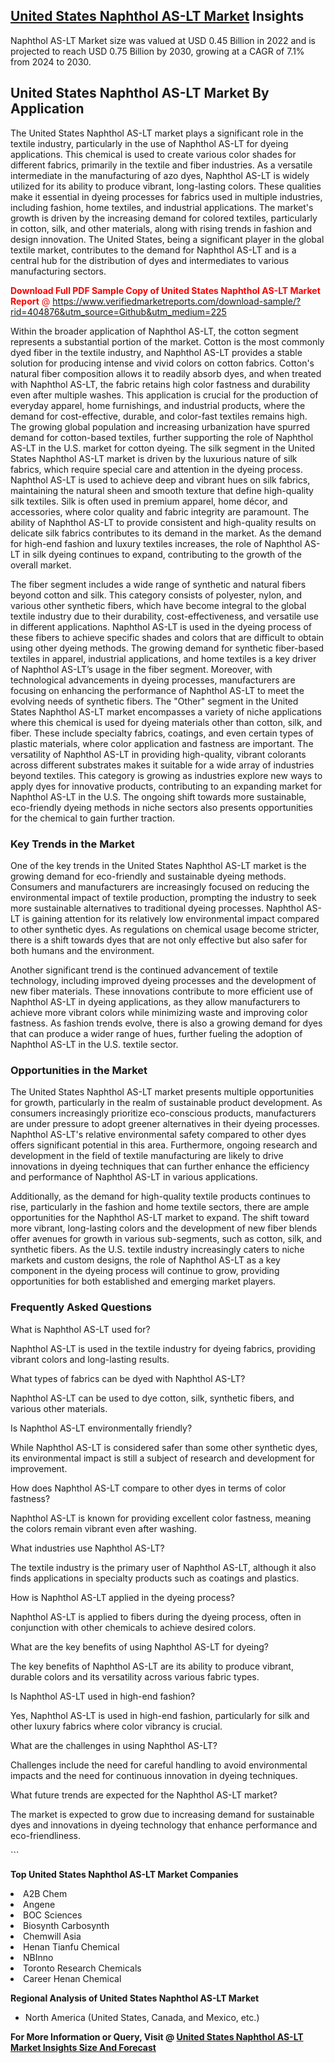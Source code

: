 <h2><a href="https://www.verifiedmarketreports.com/download-sample/?rid=404876&amp;utm_source=Github&amp;utm_medium=225" target="_blank">United States Naphthol AS-LT Market</a> Insights</h2><p>Naphthol AS-LT Market size was valued at USD 0.45 Billion in 2022 and is projected to reach USD 0.75 Billion by 2030, growing at a CAGR of 7.1% from 2024 to 2030.</p><p> <h2>United States Naphthol AS-LT Market By Application</h2> <p>The United States Naphthol AS-LT market plays a significant role in the textile industry, particularly in the use of Naphthol AS-LT for dyeing applications. This chemical is used to create various color shades for different fabrics, primarily in the textile and fiber industries. As a versatile intermediate in the manufacturing of azo dyes, Naphthol AS-LT is widely utilized for its ability to produce vibrant, long-lasting colors. These qualities make it essential in dyeing processes for fabrics used in multiple industries, including fashion, home textiles, and industrial applications. The market's growth is driven by the increasing demand for colored textiles, particularly in cotton, silk, and other materials, along with rising trends in fashion and design innovation. The United States, being a significant player in the global textile market, contributes to the demand for Naphthol AS-LT and is a central hub for the distribution of dyes and intermediates to various manufacturing sectors. <p><span class=""><span style="color: #ff0000;"><strong>Download Full PDF Sample Copy of United States Naphthol AS-LT Market Report</strong> @ </span><a href="https://www.verifiedmarketreports.com/download-sample/?rid=404876&amp;utm_source=Github&amp;utm_medium=225" target="_blank">https://www.verifiedmarketreports.com/download-sample/?rid=404876&amp;utm_source=Github&amp;utm_medium=225</a></span></p></p> <p>Within the broader application of Naphthol AS-LT, the cotton segment represents a substantial portion of the market. Cotton is the most commonly dyed fiber in the textile industry, and Naphthol AS-LT provides a stable solution for producing intense and vivid colors on cotton fabrics. Cotton's natural fiber composition allows it to readily absorb dyes, and when treated with Naphthol AS-LT, the fabric retains high color fastness and durability even after multiple washes. This application is crucial for the production of everyday apparel, home furnishings, and industrial products, where the demand for cost-effective, durable, and color-fast textiles remains high. The growing global population and increasing urbanization have spurred demand for cotton-based textiles, further supporting the role of Naphthol AS-LT in the U.S. market for cotton dyeing. The silk segment in the United States Naphthol AS-LT market is driven by the luxurious nature of silk fabrics, which require special care and attention in the dyeing process. Naphthol AS-LT is used to achieve deep and vibrant hues on silk fabrics, maintaining the natural sheen and smooth texture that define high-quality silk textiles. Silk is often used in premium apparel, home décor, and accessories, where color quality and fabric integrity are paramount. The ability of Naphthol AS-LT to provide consistent and high-quality results on delicate silk fabrics contributes to its demand in the market. As the demand for high-end fashion and luxury textiles increases, the role of Naphthol AS-LT in silk dyeing continues to expand, contributing to the growth of the overall market. <p>The fiber segment includes a wide range of synthetic and natural fibers beyond cotton and silk. This category consists of polyester, nylon, and various other synthetic fibers, which have become integral to the global textile industry due to their durability, cost-effectiveness, and versatile use in different applications. Naphthol AS-LT is used in the dyeing process of these fibers to achieve specific shades and colors that are difficult to obtain using other dyeing methods. The growing demand for synthetic fiber-based textiles in apparel, industrial applications, and home textiles is a key driver of Naphthol AS-LT’s usage in the fiber segment. Moreover, with technological advancements in dyeing processes, manufacturers are focusing on enhancing the performance of Naphthol AS-LT to meet the evolving needs of synthetic fibers. The "Other" segment in the United States Naphthol AS-LT market encompasses a variety of niche applications where this chemical is used for dyeing materials other than cotton, silk, and fiber. These include specialty fabrics, coatings, and even certain types of plastic materials, where color application and fastness are important. The versatility of Naphthol AS-LT in providing high-quality, vibrant colorants across different substrates makes it suitable for a wide array of industries beyond textiles. This category is growing as industries explore new ways to apply dyes for innovative products, contributing to an expanding market for Naphthol AS-LT in the U.S. The ongoing shift towards more sustainable, eco-friendly dyeing methods in niche sectors also presents opportunities for the chemical to gain further traction. <h3>Key Trends in the Market</h3> <p>One of the key trends in the United States Naphthol AS-LT market is the growing demand for eco-friendly and sustainable dyeing methods. Consumers and manufacturers are increasingly focused on reducing the environmental impact of textile production, prompting the industry to seek more sustainable alternatives to traditional dyeing processes. Naphthol AS-LT is gaining attention for its relatively low environmental impact compared to other synthetic dyes. As regulations on chemical usage become stricter, there is a shift towards dyes that are not only effective but also safer for both humans and the environment.</p> <p>Another significant trend is the continued advancement of textile technology, including improved dyeing processes and the development of new fiber materials. These innovations contribute to more efficient use of Naphthol AS-LT in dyeing applications, as they allow manufacturers to achieve more vibrant colors while minimizing waste and improving color fastness. As fashion trends evolve, there is also a growing demand for dyes that can produce a wider range of hues, further fueling the adoption of Naphthol AS-LT in the U.S. textile sector.</p> <h3>Opportunities in the Market</h3> <p>The United States Naphthol AS-LT market presents multiple opportunities for growth, particularly in the realm of sustainable product development. As consumers increasingly prioritize eco-conscious products, manufacturers are under pressure to adopt greener alternatives in their dyeing processes. Naphthol AS-LT's relative environmental safety compared to other dyes offers significant potential in this area. Furthermore, ongoing research and development in the field of textile manufacturing are likely to drive innovations in dyeing techniques that can further enhance the efficiency and performance of Naphthol AS-LT in various applications.</p> <p>Additionally, as the demand for high-quality textile products continues to rise, particularly in the fashion and home textile sectors, there are ample opportunities for the Naphthol AS-LT market to expand. The shift toward more vibrant, long-lasting colors and the development of new fiber blends offer avenues for growth in various sub-segments, such as cotton, silk, and synthetic fibers. As the U.S. textile industry increasingly caters to niche markets and custom designs, the role of Naphthol AS-LT as a key component in the dyeing process will continue to grow, providing opportunities for both established and emerging market players.</p> <h3>Frequently Asked Questions</h3> <p>What is Naphthol AS-LT used for?</p> <p>Naphthol AS-LT is used in the textile industry for dyeing fabrics, providing vibrant colors and long-lasting results.</p> <p>What types of fabrics can be dyed with Naphthol AS-LT?</p> <p>Naphthol AS-LT can be used to dye cotton, silk, synthetic fibers, and various other materials.</p> <p>Is Naphthol AS-LT environmentally friendly?</p> <p>While Naphthol AS-LT is considered safer than some other synthetic dyes, its environmental impact is still a subject of research and development for improvement.</p> <p>How does Naphthol AS-LT compare to other dyes in terms of color fastness?</p> <p>Naphthol AS-LT is known for providing excellent color fastness, meaning the colors remain vibrant even after washing.</p> <p>What industries use Naphthol AS-LT?</p> <p>The textile industry is the primary user of Naphthol AS-LT, although it also finds applications in specialty products such as coatings and plastics.</p> <p>How is Naphthol AS-LT applied in the dyeing process?</p> <p>Naphthol AS-LT is applied to fibers during the dyeing process, often in conjunction with other chemicals to achieve desired colors.</p> <p>What are the key benefits of using Naphthol AS-LT for dyeing?</p> <p>The key benefits of Naphthol AS-LT are its ability to produce vibrant, durable colors and its versatility across various fabric types.</p> <p>Is Naphthol AS-LT used in high-end fashion?</p> <p>Yes, Naphthol AS-LT is used in high-end fashion, particularly for silk and other luxury fabrics where color vibrancy is crucial.</p> <p>What are the challenges in using Naphthol AS-LT?</p> <p>Challenges include the need for careful handling to avoid environmental impacts and the need for continuous innovation in dyeing techniques.</p> <p>What future trends are expected for the Naphthol AS-LT market?</p> <p>The market is expected to grow due to increasing demand for sustainable dyes and innovations in dyeing technology that enhance performance and eco-friendliness.</p> ```</p><p><strong>Top United States Naphthol AS-LT Market Companies</strong></p><div data-test-id=""><p><li>A2B Chem</li><li> Angene</li><li> BOC Sciences</li><li> Biosynth Carbosynth</li><li> Chemwill Asia</li><li> Henan Tianfu Chemical</li><li> NBInno</li><li> Toronto Research Chemicals</li><li> Career Henan Chemical</li></p><div><strong>Regional Analysis of&nbsp;United States Naphthol AS-LT Market</strong></div><ul><li dir="ltr"><p dir="ltr">North America&nbsp;(United States, Canada, and Mexico, etc.)</p></li></ul><p><strong>For More Information or Query, Visit @&nbsp;</strong><strong><a href="https://www.verifiedmarketreports.com/product/naphthol-as-lt-market/?utm_source=Github&amp;utm_medium=225" target="_blank">United States Naphthol AS-LT Market Insights Size And Forecast</a></strong></p></div>
